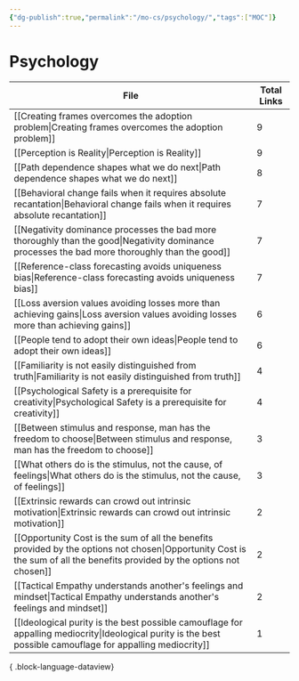 ```yaml
---
{"dg-publish":true,"permalink":"/mo-cs/psychology/","tags":["MOC"]}
---
```


# Psychology

| File                                                                                                                                                                          | Total Links |
| ----------------------------------------------------------------------------------------------------------------------------------------------------------------------------- | ----------- |
| [[Creating frames overcomes the adoption problem\|Creating frames overcomes the adoption problem]]                                                                         | 9           |
| [[Perception is Reality\|Perception is Reality]]                                                                                                                           | 9           |
| [[Path dependence shapes what we do next\|Path dependence shapes what we do next]]                                                                                         | 8           |
| [[Behavioral change fails when it requires absolute recantation\|Behavioral change fails when it requires absolute recantation]]                                           | 7           |
| [[Negativity dominance processes the bad more thoroughly than the good\|Negativity dominance processes the bad more thoroughly than the good]]                             | 7           |
| [[Reference-class forecasting avoids uniqueness bias\|Reference-class forecasting avoids uniqueness bias]]                                                                 | 7           |
| [[Loss aversion values avoiding losses more than achieving gains\|Loss aversion values avoiding losses more than achieving gains]]                                         | 6           |
| [[People tend to adopt their own ideas\|People tend to adopt their own ideas]]                                                                                             | 6           |
| [[Familiarity is not easily distinguished from truth\|Familiarity is not easily distinguished from truth]]                                                                 | 4           |
| [[Psychological Safety is a prerequisite for creativity\|Psychological Safety is a prerequisite for creativity]]                                                           | 4           |
| [[Between stimulus and response, man has the freedom to choose\|Between stimulus and response, man has the freedom to choose]]                                             | 3           |
| [[What others do is the stimulus, not the cause, of feelings\|What others do is the stimulus, not the cause, of feelings]]                                                 | 3           |
| [[Extrinsic rewards can crowd out intrinsic motivation\|Extrinsic rewards can crowd out intrinsic motivation]]                                                             | 2           |
| [[Opportunity Cost is the sum of all the benefits provided by the options not chosen\|Opportunity Cost is the sum of all the benefits provided by the options not chosen]] | 2           |
| [[Tactical Empathy understands another's feelings and mindset\|Tactical Empathy understands another's feelings and mindset]]                                               | 2           |
| [[Ideological purity is the best possible camouflage for appalling mediocrity\|Ideological purity is the best possible camouflage for appalling mediocrity]]               | 1           |

{ .block-language-dataview}
